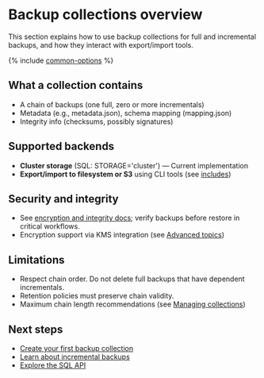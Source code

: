 # Backup collections overview

This section explains how to use backup collections for full and incremental backups, and how they interact with export/import tools.

{% include [common-options](_includes/common-options.md) %}

## What a collection contains

- A chain of backups (one full, zero or more incrementals)
- Metadata (e.g., metadata.json), schema mapping (mapping.json)
- Integrity info (checksums, possibly signatures)

## Supported backends

- **Cluster storage** (SQL: STORAGE='cluster') — Current implementation
- **Export/import to filesystem or S3** using CLI tools (see [includes](_includes/fs-examples.md))

## Security and integrity

- See [encryption and integrity docs](_includes/integrity-and-verification.md); verify backups before restore in critical workflows.
- Encryption support via KMS integration (see [Advanced topics](advanced.md))

## Limitations

- Respect chain order. Do not delete full backups that have dependent incrementals.
- Retention policies must preserve chain validity.
- Maximum chain length recommendations (see [Managing collections](manage-collections.md))

## Next steps

- [Create your first backup collection](create-collection.md)
- [Learn about incremental backups](incremental-backups.md)
- [Explore the SQL API](sql-api.md)
